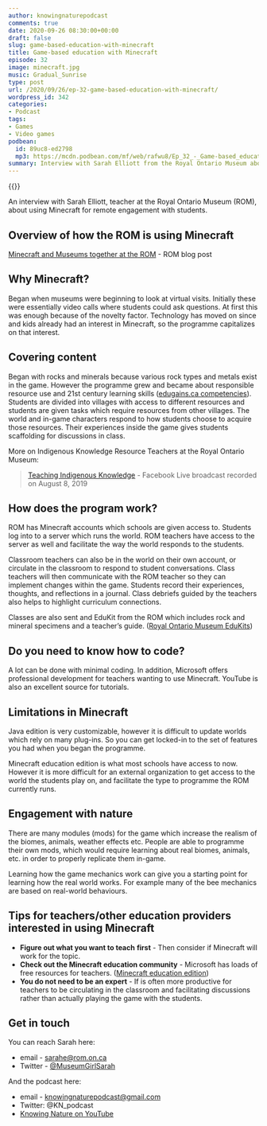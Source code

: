 ```yaml
---
author: knowingnaturepodcast
comments: true
date: 2020-09-26 08:30:00+00:00
draft: false
slug: game-based-education-with-minecraft
title: Game-based education with Minecraft
episode: 32
image: minecraft.jpg
music: Gradual_Sunrise
type: post
url: /2020/09/26/ep-32-game-based-education-with-minecraft/
wordpress_id: 342
categories:
- Podcast
tags:
- Games
- Video games
podbean:
  id: 89uc8-ed2798
  mp3: https://mcdn.podbean.com/mf/web/rafwu8/Ep_32_-_Game-based_education_with_Minecraft87j4i.mp3
summary: Interview with Sarah Elliott from the Royal Ontario Museum about using Minecraft for remote engagement with students.
---
```


{{<podcast-player>}}

An interview with Sarah Elliott, teacher at the Royal Ontario Museum (ROM),
about using Minecraft for remote engagement with students.

## Overview of how the ROM is using Minecraft

[Minecraft and Museums together at the ROM](https://www.rom.on.ca/en/blog/minecraft-and-museums-together-at-the-rom) \- ROM blog post

## Why Minecraft?

Began when museums were beginning to look at virtual visits. Initially these
were essentially video calls where students could ask questions. At first this
was enough because of the novelty factor. Technology has moved on since and
kids already had an interest in Minecraft, so the programme capitalizes on
that interest.

## Covering content

Began with rocks and minerals because various rock types and metals exist in the game. However the programme grew and became about responsible resource use and 21st century learning skills ([edugains.ca competencies](http://www.edugains.ca/resources21CL/21stCenturyLearning/FrameworkofGlobalCompetencies_AODA.pdf)). Students are divided into villages with access to different resources and students are given tasks which require resources from other villages. The world and in-game characters respond to how students choose to acquire those resources. Their experiences inside the game gives students scaffolding for discussions in class.

More on Indigenous Knowledge Resource Teachers at the Royal Ontario Museum:

> [Teaching Indigenous Knowledge](https://www.rom.on.ca/en/rom-at-home/indigenous-insights/teaching-indigenous-knowledge) \- Facebook Live broadcast recorded on August 8, 2019

## How does the program work?

ROM has Minecraft accounts which schools are given access to. Students log
into to a server which runs the world. ROM teachers have access to the server
as well and facilitate the way the world responds to the students.

Classroom teachers can also be in the world on their own account, or circulate
in the classroom to respond to student conversations. Class teachers will then
communicate with the ROM teacher so they can implement changes within the
game. Students record their experiences, thoughts, and reflections in a
journal. Class debriefs guided by the teachers also helps to highlight
curriculum connections.

Classes are also sent and EduKit from the ROM which includes rock and mineral specimens and a teacher’s guide. ([Royal Ontario Museum EduKits](https://www.rom.on.ca/en/learn/travelling-programs/travelling-edukits))

## Do you need to know how to code?

A lot can be done with minimal coding. In addition, Microsoft offers
professional development for teachers wanting to use Minecraft. YouTube is
also an excellent source for tutorials.

## Limitations in Minecraft

Java edition is very customizable, however it is difficult to update worlds
which rely on many plug-ins. So you can get locked-in to the set of features
you had when you began the programme.

Minecraft education edition is what most schools have access to now. However
it is more difficult for an external organization to get access to the world
the students play on, and facilitate the type to programme the ROM currently
runs.

## Engagement with nature

There are many modules (mods) for the game which increase the realism of the
biomes, animals, weather effects etc. People are able to programme their own
mods, which would require learning about real biomes, animals, etc. in order
to properly replicate them in-game.

Learning how the game mechanics work can give you a starting point for
learning how the real world works. For example many of the bee mechanics are
based on real-world behaviours.

## Tips for teachers/other education providers interested in using Minecraft

  * **Figure out what you want to teach** **first** \- Then consider if Minecraft will work for the topic. 
  * **Check out the Minecraft education community** \- Microsoft has loads of free resources for teachers. ([Minecraft education edition](https://education.minecraft.net/))
  *  **You do not need to be an expert** \- If is often more productive for teachers to be circulating in the classroom and facilitating discussions rather than actually playing the game with the students.

## Get in touch
You can reach Sarah here:

  * email - sarahe@rom.on.ca
  * Twitter - [@MuseumGirlSarah](https://www.rom.on.ca/en/collections-research/rom-staff/twitter.com/MuseumGirlSarah)

And the podcast here:

  * email - knowingnaturepodcast@gmail.com
  * Twitter: @KN_podcast
  * [Knowing Nature on YouTube](https://www.youtube.com/channel/UChczdsDfBKOfdSL4TBIUGXA)

